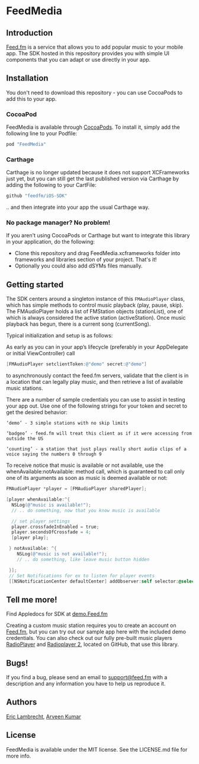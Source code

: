 # FeedMedia

## Introduction

[Feed.fm](https://feed.fm/) is a service that allows you to add popular
music to your mobile app. The SDK hosted in this repository provides
you with simple UI components that you can adapt or use directly in your
app.

## Installation

You don't need to download this repository - you can use CocoaPods to add this to your app.

### CocoaPod

FeedMedia is available through [CocoaPods](http://cocoapods.org). To install
it, simply add the following line to your Podfile:

```ruby
pod "FeedMedia"
```

### Carthage

Carthage is no longer updated because it does not support XCFrameworks just yet, but you can still get the last published version via Carthage by adding the following to your CartFile:

```ruby
github "feedfm/iOS-SDK"
```

.. and then integrate into your app the usual Carthage way. 

### No package manager? No problem!

If you aren't using CocoaPods or Carthage but want to integrate this
library in your application, do the following:

- Clone this repository and drag FeedMedia.xcframeworks folder into frameworks and libraries section of your project. That's it!
- Optionally you could also add dSYMs files manually.

## Getting started

The SDK centers around a singleton instance of this `FMAudioPlayer` class, which has simple methods to control music playback (play, pause, skip). The FMAudioPlayer holds a list of FMStation objects (stationList), one of which is always considered the active station (activeStation). Once music playback has begun, there is a current song (currentSong).

Typical initialization and setup is as follows:

As early as you can in your app’s lifecycle (preferably in your AppDelegate or initial ViewController) call
```Objective-C
[FMAudioPlayer setclientToken:@"demo" secret:@"demo"]
```
to asynchronously contact the feed.fm servers, validate that the client is in a location that can legally play music, and then retrieve a list of available music stations.

There are a number of sample credentials you can use to assist in testing your app out. Use one of the following strings for your token and secret to get the desired behavior:

`‘demo’ - 3 simple stations with no skip limits`

`‘badgeo’ - feed.fm will treat this client as if it were accessing from outside the US`

`‘counting’ - a station that just plays really short audio clips of a voice saying the numbers 0 through 9`

To receive notice that music is available or not available, use the whenAvailable:notAvailable: method call, which is guaranteed to call only one of its arguments as soon as music is deemed available or not:

```Objective-C
FMAudioPlayer *player = [FMAudioPlayer sharedPlayer];

[player whenAvailable:^{
  NSLog(@"music is available!");
  // .. do something, now that you know music is available

  // set player settings
  player.crossfadeInEnabled = true;
  player.secondsOfCrossfade = 4;
  [player play];

 } notAvailable: ^{
    NSLog(@"music is not available!");
    // .. do something, like leave music button hidden

 }];
 // Set Notifications for ex to listen for player events
 [[NSNotificationCenter defaultCenter] addObserver:self selector:@selector(stateDidChange:) name:FMAudioPlayerPlaybackStateDidChangeNotification object:[FMAudioPlayer sharedPlayer]];
```


## Tell me more!
Find Appledocs for SDK at [demo.Feed.fm](http://demo.feed.fm/sdk/docs/ios/latest/html/index.html)

Creating a custom music station requires you to create an account on
[Feed.fm](https://feed.fm), but you can try out our sample app here
with the included demo credentials. You can also check out our fully
pre-built music players
[RadioPlayer](https://github.com/feedfm/iOS-RadioPlayer) and
[Radioplayer 2](https://github.com/feedfm/iOS-RadioPlayer-2),
located on GitHub, that use this library.

## Bugs!

If you find a bug, please send an email to support@feed.fm with a description
and any information you have to help us reproduce it.

## Authors

[Eric Lambrecht](eric@feed.fm), [Arveen Kumar](arveen@feed.fm)


## License

FeedMedia is available under the MIT license. See the LICENSE.md file for more info.
